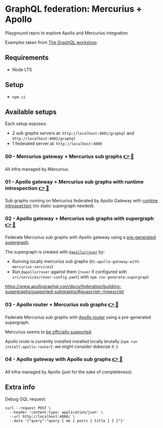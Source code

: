 # GraphQL federation: Mercurius + Apollo

Playground repro to explore Apollo and Mercurius integration.

Examples taken from [The GraphQL workshop](https://github.com/nearform/the-graphql-workshop).

## Requirements

- Node LTS

## Setup

- `npm ci`

## Available setups

Each setup exposes:

- 2 sub graphs servers at: `http://localhost:4001/graphql` and `http://localhost:4002/graphql`
- 1 federated server at: `http://localhost:4000`

### 00 - Mercurius gateway + Mercurius sub graphs [👉 📂](./src/00-mercurius-gateway-with-mercurius-services)

All infra managed by Mercurius.

### 01 - Apollo gateway + Mercurius sub graphs with runtime introspection [👉 📂](./src/01-apollo-gateway-with-mercurius-services)

Sub graphs running on Mercurius federated by Apollo Gateway with [runtime introspection](https://www.apollographql.com/docs/apollo-server/using-federation/apollo-gateway-setup#composing-subgraphs-with-introspectandcompose) (no static supergraph needed).

### 02 - Apollo gateway + Mercurius sub graphs with supergraph [👉 📂](./src/02-apollo-gateway-with-mercurius-services-and-supergraph)

Federate Mercurius sub graphs with Apollo gateway using a [pre-generated supergraph](https://www.apollographql.com/docs/apollo-server/using-federation/apollo-gateway-setup#composing-the-supergraph-schema).

The supergraph is created with [`@apollo/rover`](https://www.apollographql.com/docs/rover/) by:

- Running locally mercurius sub graphs (`01-apollo-gateway-with-mercurius-services`)
- Run `@apollo/rover` against them (`rover` if configured with `src/services/rover-config.yaml`) with `npm run generate:supergraph`

https://www.apollographql.com/docs/federation/building-supergraphs/supported-subgraphs/#javascript--typescript

### 03 - Apollo router + Mercurius sub graphs [👉 📂](./src/03-apollo-router-with-mercurius-services)

Federate Mercurius sub graphs with [Apollo router](https://www.apollographql.com/docs/router/) using a pre-generated supergraph.

Mercurius seems to [be officially supported](https://www.apollographql.com/docs/federation/building-supergraphs/supported-subgraphs/#javascript--typescript).

Apollo route is currently installed installed locally brutally (`npm run install:apollo-router`): we might consider dokerize it :)

### 04 - Apollo gateway with Apollo sub graphs [👉 📂](./src/04-apollo-gateway-with-apollo-services)

All infra managed by Apollo (just for the sake of completeness)

## Extra info

Debug GQL request:

```
curl --request POST \
  --header 'content-type: application/json' \
  --url http://localhost:4000/ \
  --data '{"query":"query { me { posts { title } } }"}'
```
